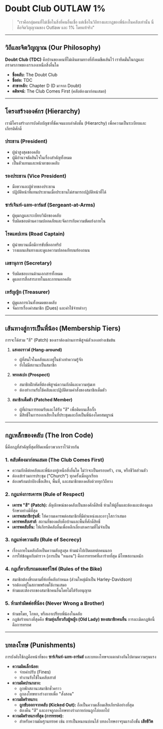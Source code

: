 # Doubt Club OUTLAW 1%

> "เราคือกลุ่มคนที่ไม่เชื่อในสิ่งที่คนอื่นเชื่อ แต่เชื่อในวิถีทางและกฎของพี่น้องในคลับเท่านั้น นี่คือจิตวิญญาณของ Outlaw และ 1% โดยแท้จริง"

---

## วิถีและจิตวิญญาณ (Our Philosophy)

**Doubt Club (TDC)** คือบ้านของคนที่ไม่เดินตามทางที่สังคมขีดเส้นไว้ เรายึดมั่นในกฎและภราดรภาพของเราเองเหนือสิ่งอื่นใด

* **ชื่อคลับ:** The Doubt Club
* **ชื่อย่อ:** TDC
* **สาขาหลัก:** Chapter D (D มาจาก Doubt)
* **คติพจน์:** The Club Comes First (คลับต้องมาก่อนเสมอ)

---

## โครงสร้างองค์กร (Hierarchy)

เรามีโครงสร้างการบังคับบัญชาที่ชัดเจนแบบลำดับชั้น (Hierarchy) เพื่อความเป็นระเบียบและเกียรติศักดิ์

### **ประธาน (President)**
* ผู้นำสูงสุดของคลับ
* ผู้มีอำนาจตัดสินใจในเรื่องสำคัญทั้งหมด
* เป็นตัวแทนและหน้าตาของคลับ

### **รองประธาน (Vice President)**
* มือขวาและผู้ช่วยของประธาน
* ปฏิบัติหน้าที่แทนประธานเมื่อประธานไม่สามารถปฏิบัติหน้าที่ได้

### **ซาร์เจินท์-แอท-อาร์มส์ (Sergeant-at-Arms)**
* ผู้คุมกฎและระเบียบวินัยของคลับ
* รับผิดชอบด้านความปลอดภัยและจัดการกับความขัดแย้งภายใน

### **โรดแคปเทน (Road Captain)**
* ผู้นำขบวนเมื่อมีการขับขี่ออกทริป
* วางแผนเส้นทางและดูแลความปลอดภัยบนท้องถนน

### **เลขานุการ (Secretary)**
* รับผิดชอบงานด้านเอกสารทั้งหมด
* ดูแลการสื่อสารภายในและภายนอกคลับ

### **เหรัญญิก (Treasurer)**
* ผู้ดูแลการเงินทั้งหมดของคลับ
* จัดการเรื่องค่าสมาชิก (Dues) และค่าใช้จ่ายต่างๆ

---

## เส้นทางสู่การเป็นพี่น้อง (Membership Tiers)

การจะได้สวม "สี" (Patch) ของเราต้องผ่านการพิสูจน์ตัวเองอย่างเข้มข้น

1.  **แฮงอะราวด์ (Hang-around)**
    * ผู้ที่สนใจในคลับและอยู่ในช่วงทำความรู้จัก
    * ยังไม่มีสถานะเป็นสมาชิก

2.  **พรอสเปก (Prospect)**
    * สมาชิกฝึกหัดที่ต้องพิสูจน์ความภักดีและความทุ่มเท
    * ต้องทำงานรับใช้คลับและปฏิบัติตามคำสั่งของสมาชิกเต็มตัว

3.  **สมาชิกเต็มตัว (Patched Member)**
    * ผู้ที่ผ่านการยอมรับและได้รับ "สี" เพื่อติดบนเสื้อกั๊ก
    * มีสิทธิ์ในการออกเสียงในที่ประชุมและถือเป็นพี่น้องโดยสมบูรณ์

---

## กฎเหล็กของคลับ (The Iron Code)

นี่คือกฎที่สำคัญที่สุดที่ยึดเหนี่ยวพวกเราไว้ด้วยกัน

### **1. คลับต้องมาก่อนเสมอ (The Club Comes First)**
* ความภักดีต่อคลับและพี่น้องอยู่เหนือสิ่งอื่นใด ไม่ว่าจะเป็นครอบครัว, งาน, หรือชีวิตส่วนตัว
* ต้องเข้าร่วมการประชุม ("Church") ทุกครั้งเมื่อถูกเรียก
* ต้องพร้อมปกป้องชื่อเสียง, พื้นที่, และสมาชิกของคลับด้วยทุกวิถีทาง

### **2. กฎแห่งการเคารพ (Rule of Respect)**
* **เคารพ "สี" (Patch):** สัญลักษณ์ของคลับเป็นของศักดิ์สิทธิ์ ห้ามให้ผู้อื่นแตะต้องและต้องดูแลรักษาอย่างดีที่สุด
* **เคารพสมาชิกรุ่นพี่:** ให้ความเคารพต่อสมาชิกที่มีตำแหน่งและอาวุโสกว่าเสมอ
* **เคารพคลับเฮาส์:** สถานที่ของคลับคือบ้านและพื้นที่ศักดิ์สิทธิ์
* **เคารพคลับอื่น:** ให้เกียรติคลับอื่นเพื่อหลีกเลี่ยงสงครามที่ไม่จำเป็น

### **3. กฎแห่งความลับ (Rule of Secrecy)**
* เรื่องภายในคลับถือเป็นความลับสูงสุด ห้ามนำไปเปิดเผยต่อคนนอก
* การให้ข้อมูลกับตำรวจ (การเป็น "หนอน") คือการทรยศที่เลวร้ายที่สุด มีโทษสถานหนัก

### **4. กฎเกี่ยวกับรถมอเตอร์ไซค์ (Rules of the Bike)**
* สมาชิกต้องขี่รถตามยี่ห้อที่คลับกำหนด (ส่วนใหญ่มักเป็น Harley-Davidson)
* รถต้องอยู่ในสภาพพร้อมใช้งานเสมอ
* ห้ามแตะต้องรถของสมาชิกคนอื่นโดยไม่ได้รับอนุญาต

### **5. ห้ามทำผิดต่อพี่น้อง (Never Wrong a Brother)**
* ห้ามขโมย, โกหก, หรือเอาเปรียบพี่น้องในคลับ
* กฎข้อร้ายแรงที่สุดคือ **ห้ามยุ่งเกี่ยวกับผู้หญิง (Old Lady) ของสมาชิกคนอื่น** การละเมิดกฎข้อนี้คือการทรยศ

---

## บทลงโทษ (Punishments)

การบังคับใช้กฎคือหน้าที่ของ **ซาร์เจินท์-แอท-อาร์มส์** และบทลงโทษจะแตกต่างกันไปตามความรุนแรง

* **ความผิดเล็กน้อย:**
    * จ่ายค่าปรับ (Fines)
    * ทำงานรับใช้ในคลับเฮาส์
* **ความผิดปานกลาง:**
    * ถูกพักสถานะสมาชิกชั่วคราว
    * ถูกลงโทษทางร่างกายเพื่อ "สั่งสอน"
* **ความผิดร้ายแรง:**
    * **ถูกขับออกจากคลับ (Kicked Out):** ถือเป็นความเสื่อมเสียเกียรติอย่างที่สุด
    * ต้องคืน "สี" และอาจถูกลงโทษทางร่างกายก่อนถูกไล่ออกไป
* **ความผิดร้ายแรงที่สุด (การทรยศ):**
    * สำหรับความผิดฐานทรยศ เช่น การเป็นหนอนบ่อนไส้ บทลงโทษอาจรุนแรงถึงขั้น **เสียชีวิต**

